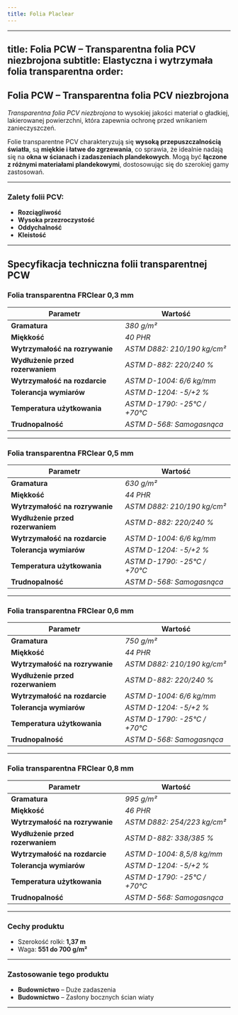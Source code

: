 ```yaml
---
title: Folia Placlear
---
```



---
title: Folia PCW – Transparentna folia PCV niezbrojona
subtitle: Elastyczna i wytrzymała folia transparentna
order: 
---

## **Folia PCW – Transparentna folia PCV niezbrojona**

*Transparentna folia PCV niezbrojona* to wysokiej jakości materiał o gładkiej, lakierowanej powierzchni, która zapewnia ochronę przed wnikaniem zanieczyszczeń.  

Folie transparentne PCV charakteryzują się **wysoką przepuszczalnością światła**, są **miękkie i łatwe do zgrzewania**, co sprawia, że idealnie nadają się na **okna w ścianach i zadaszeniach plandekowych**. Mogą być **łączone z różnymi materiałami plandekowymi**, dostosowując się do szerokiej gamy zastosowań.

---

### **Zalety folii PCV:**
- **Rozciągliwość**  
- **Wysoka przezroczystość**  
- **Oddychalność**  
- **Kleistość**  

---

## **Specyfikacja techniczna folii transparentnej PCW**

### **Folia transparentna FRClear 0,3 mm**

| **Parametr**                     | **Wartość**                       |
|-----------------------------------|-----------------------------------|
| **Gramatura**                     | *380 g/m²*                       |
| **Miękkość**                      | *40 PHR*                         |
| **Wytrzymałość na rozrywanie**    | *ASTM D882: 210/190 kg/cm²*      |
| **Wydłużenie przed rozerwaniem**  | *ASTM D-882: 220/240 %*          |
| **Wytrzymałość na rozdarcie**     | *ASTM D-1004: 6/6 kg/mm*         |
| **Tolerancja wymiarów**           | *ASTM D-1204: -5/+2 %*           |
| **Temperatura użytkowania**       | *ASTM D-1790: -25°C / +70°C*     |
| **Trudnopalność**                 | *ASTM D-568: Samogasnąca*        |

---

### **Folia transparentna FRClear 0,5 mm**

| **Parametr**                     | **Wartość**                       |
|-----------------------------------|-----------------------------------|
| **Gramatura**                     | *630 g/m²*                       |
| **Miękkość**                      | *44 PHR*                         |
| **Wytrzymałość na rozrywanie**    | *ASTM D882: 210/190 kg/cm²*      |
| **Wydłużenie przed rozerwaniem**  | *ASTM D-882: 220/240 %*          |
| **Wytrzymałość na rozdarcie**     | *ASTM D-1004: 6/6 kg/mm*         |
| **Tolerancja wymiarów**           | *ASTM D-1204: -5/+2 %*           |
| **Temperatura użytkowania**       | *ASTM D-1790: -25°C / +70°C*     |
| **Trudnopalność**                 | *ASTM D-568: Samogasnąca*        |

---

### **Folia transparentna FRClear 0,6 mm**

| **Parametr**                     | **Wartość**                       |
|-----------------------------------|-----------------------------------|
| **Gramatura**                     | *750 g/m²*                       |
| **Miękkość**                      | *44 PHR*                         |
| **Wytrzymałość na rozrywanie**    | *ASTM D882: 210/190 kg/cm²*      |
| **Wydłużenie przed rozerwaniem**  | *ASTM D-882: 220/240 %*          |
| **Wytrzymałość na rozdarcie**     | *ASTM D-1004: 6/6 kg/mm*         |
| **Tolerancja wymiarów**           | *ASTM D-1204: -5/+2 %*           |
| **Temperatura użytkowania**       | *ASTM D-1790: -25°C / +70°C*     |
| **Trudnopalność**                 | *ASTM D-568: Samogasnąca*        |

---

### **Folia transparentna FRClear 0,8 mm**

| **Parametr**                     | **Wartość**                       |
|-----------------------------------|-----------------------------------|
| **Gramatura**                     | *995 g/m²*                       |
| **Miękkość**                      | *46 PHR*                         |
| **Wytrzymałość na rozrywanie**    | *ASTM D882: 254/223 kg/cm²*      |
| **Wydłużenie przed rozerwaniem**  | *ASTM D-882: 338/385 %*          |
| **Wytrzymałość na rozdarcie**     | *ASTM D-1004: 8,5/8 kg/mm*       |
| **Tolerancja wymiarów**           | *ASTM D-1204: -5/+2 %*           |
| **Temperatura użytkowania**       | *ASTM D-1790: -25°C / +70°C*     |
| **Trudnopalność**                 | *ASTM D-568: Samogasnąca*        |

---

### **Cechy produktu**
- Szerokość rolki: **1,37 m**  
- Waga: **551 do 700 g/m²**  

---

### **Zastosowanie tego produktu**
- **Budownictwo** – Duże zadaszenia  
- **Budownictwo** – Zasłony bocznych ścian wiaty  

---

